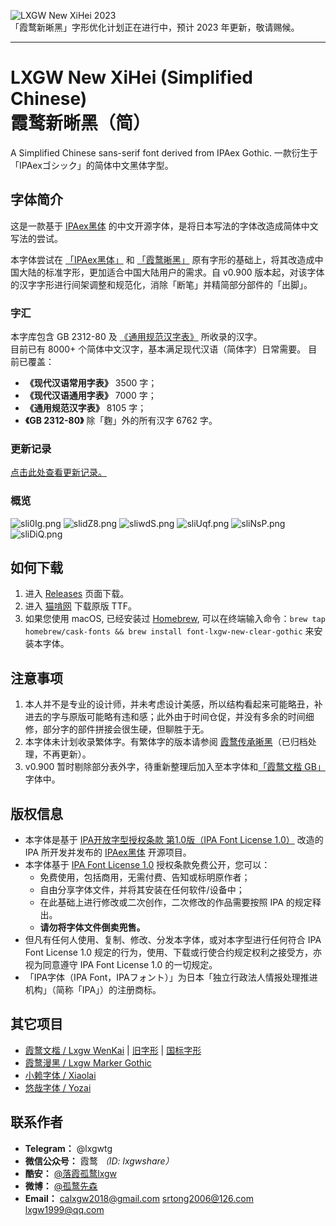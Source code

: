 ![LXGW New XiHei 2023](https://raw.githubusercontent.com/lxgw/LxgwNewClearGothic/main/documentation/newxihei2023.png)  
「霞鹜新晰黑」字形优化计划正在进行中，预计 2023 年更新，敬请赐候。

---

# LXGW New XiHei (Simplified Chinese)</br>霞鹜新晰黑（简）
A Simplified Chinese sans-serif font derived from IPAex Gothic. 一款衍生于「IPAexゴシック」的简体中文黑体字型。


## 字体简介
这是一款基于 [IPAex黑体](https://ipafont.ipa.go.jp) 的中文开源字体，是将日本写法的字体改造成简体中文写法的尝试。

本字体尝试在 [「IPAex黑体」](https://ipafont.ipa.go.jp) 和 [「霞鹜晰黑」](https://github.com/lxgw/LxgwClearGothic) 原有字形的基础上，将其改造成中国大陆的标准字形，更加适合中国大陆用户的需求。自 v0.900 版本起，对该字体的汉字字形进行间架调整和规范化，消除「断笔」并精简部分部件的「出脚」。

### 字汇
本字库包含 GB 2312-80 及 [《通用规范汉字表》](http://www.gov.cn/zwgk/2013-08/19/content_2469793.htm) 所收录的汉字。  
目前已有 8000+ 个简体中文汉字，基本满足现代汉语（简体字）日常需要。
目前已覆盖：
- **《现代汉语常用字表》** 3500 字；
- **《现代汉语通用字表》** 7000 字；
- **《通用规范汉字表》** 8105 字；
- **《GB 2312-80》** 除「麴」外的所有汉字 6762 字。
### 更新记录
[点击此处查看更新记录。](https://github.com/lxgw/LxgwNewClearGothic/blob/main/History.md)
### 概览
![sli0Ig.png](https://s3.ax1x.com/2021/01/10/sli0Ig.png)
![slidZ8.png](https://s3.ax1x.com/2021/01/10/slidZ8.png)
![sliwdS.png](https://s3.ax1x.com/2021/01/10/sliwdS.png)
![sliUqf.png](https://s3.ax1x.com/2021/01/10/sliUqf.png)
![sliNsP.png](https://s3.ax1x.com/2021/01/10/sliNsP.png)
![sliDiQ.png](https://s3.ax1x.com/2021/01/10/sliDiQ.png)
<!--
### 手机显示预览
*以 Book 字重为例，Android 10，Pixel Experience。*  
![s36WHe.png](https://s3.ax1x.com/2021/01/11/s36WHe.png)
![s36hAH.png](https://s3.ax1x.com/2021/01/11/s36hAH.png)
-->

## 如何下载
1. 进入 [Releases](https://github.com/lxgw/LxgwNewClearGothic/releases) 页面下载。
2. 进入 [猫啃网](https://www.maoken.com/freefonts/8999.html) 下载原版 TTF。
3. 如果您使用 macOS, 已经安装过 [Homebrew](https://brew.sh/), 可以在终端输入命令：`brew tap homebrew/cask-fonts && brew install font-lxgw-new-clear-gothic` 来安装本字体。

## 注意事项
1. 本人并不是专业的设计师，并未考虑设计美感，所以结构看起来可能略丑，补进去的字与原版可能略有违和感；此外由于时间仓促，并没有多余的时间细修，部分字的部件拼接会很生硬，但聊胜于无。
2. 本字体未计划收录繁体字。有繁体字的版本请参阅 [霞鹜传承晰黑](https://github.com/lxgw/LxgwClearGothic)（已归档处理，不再更新）。
3. v0.900 暂时剔除部分表外字，待重新整理后加入至本字体和[「霞鹜文楷 GB」](https://github.com/lxgw/LxgwWenkaiGB)字体中。

## 版权信息
- 本字体是基于 [IPA开放字型授权条款 第1.0版（IPA Font License 1.0）](https://opensource.org/licenses/IPA/) 改造的 IPA 所开发并发布的 [IPAex黑体](https://ipafont.ipa.go.jp) 开源项目。
- 本字体基于 [IPA Font License 1.0](https://opensource.org/licenses/IPA/) 授权条款免费公开，您可以：
  - 免费使用，包括商用，无需付费、告知或标明原作者；
  - 自由分享字体文件，并将其安装在任何软件/设备中；
  - 在此基础上进行修改或二次创作，二次修改的作品需要按照 IPA 的规定释出。
  - **请勿将字体文件倒卖兜售。**
- 但凡有任何人使用、复制、修改、分发本字体，或对本字型进行任何符合 IPA Font License 1.0 规定的行为，使用、下载或行使合约规定权利之接受方，亦视为同意遵守 IPA Font License 1.0 的一切规定。
- 「IPA字体（IPA Font，IPAフォント）」为日本「独立行政法人情报处理推进机构」（简称「IPA」）的注册商标。

## 其它项目
- [霞鹜文楷 / Lxgw WenKai](https://github.com/lxgw/LxgwWenKai) | [旧字形](https://github.com/lxgw/LxgwWenKaiTC) | [国标字形](https://github.com/lxgw/LxgwWenkaiGB)
- [霞鹜漫黑 / Lxgw Marker Gothic](https://github.com/lxgw/LxgwMarkerGothic)
- [小赖字体 / Xiaolai](https://github.com/lxgw/kose-font)
- [悠哉字体 / Yozai](https://github.com/lxgw/yozai-font)

## 联系作者

- **Telegram：** @lxgwtg
- **微信公众号：** 霞鹜 *（ID: lxgwshare）*
- **酷安：** [@落霞孤鹜lxgw](https://www.coolapk.com/u/633884)
- **微博：** [@孤鹜先森](https://weibo.com/6624339726)
- **Email：** calxgw2018@gmail.com srtong2006@126.com lxgw1999@qq.com
